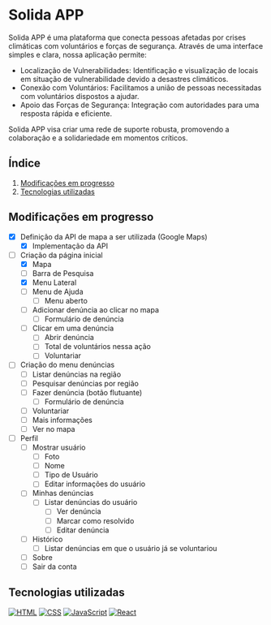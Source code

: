 # Solida APP
Solida APP é uma plataforma que conecta pessoas afetadas por crises climáticas com voluntários e forças de segurança. Através de uma interface simples e clara, nossa aplicação permite:

- Localização de Vulnerabilidades: Identificação e visualização de locais em situação de vulnerabilidade devido a desastres climáticos.
- Conexão com Voluntários: Facilitamos a união de pessoas necessitadas com voluntários dispostos a ajudar.
- Apoio das Forças de Segurança: Integração com autoridades para uma resposta rápida e eficiente.

Solida APP visa criar uma rede de suporte robusta, promovendo a colaboração e a solidariedade em momentos críticos.

## Índice
1. [Modificações em progresso](#modificações-em-progresso)
2. [Tecnologias utilizadas](#tecnologias-utilizadas)

## Modificações em progresso
- [X] Definição da API de mapa a ser utilizada (Google Maps)
    - [X] Implementação da API
- [ ] Criação da página inicial
    - [X] Mapa
    - [ ] Barra de Pesquisa
    - [X] Menu Lateral
    - [ ] Menu de Ajuda
        - [ ] Menu aberto
    - [ ] Adicionar denúncia ao clicar no mapa
        - [ ] Formulário de denúncia
    - [ ] Clicar em uma denúncia
        - [ ] Abrir denúncia
        - [ ] Total de voluntários nessa ação
        - [ ] Voluntariar
- [ ] Criação do menu denúncias
    - [ ] Listar denúncias na região
    - [ ] Pesquisar denúncias por região
    - [ ] Fazer denúncia (botão flutuante)
        - [ ] Formulário de denúncia
    - [ ] Voluntariar
    - [ ] Mais informações
    - [ ] Ver no mapa
- [ ] Perfil
    - [ ] Mostrar usuário
        - [ ] Foto
        - [ ] Nome
        - [ ] Tipo de Usuário
        - [ ] Editar informações do usuário
    - [ ] Minhas denúncias
        - [ ] Listar denúncias do usuário
            - [ ] Ver denúncia
            - [ ] Marcar como resolvido
            - [ ] Editar denúncia
    - [ ] Histórico
        - [ ] Listar denúncias em que o usuário já se voluntariou
    - [ ] Sobre
    - [ ] Sair da conta

## Tecnologias utilizadas
[![HTML](https://img.shields.io/badge/-HTML-000?&logo=html5&logoColor=orange)](#)
[![CSS](https://img.shields.io/badge/-CSS-000?&logo=css3&logoColor=blue)](#)
[![JavaScript](https://img.shields.io/badge/-JavaScript-000?&logo=JavaScript&logoColor=ddc508)](#)
[![React](https://img.shields.io/badge/-React-000?&logo=React&logoColor=blue)](#)
